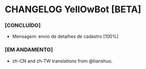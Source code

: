 # CHANGELOG YellOwBot [BETA]

### [CONCLUÍDO]
- Mensagem: envio de detalhes de cadastro [100%]


### [EM ANDAMENTO]
- zh-CN and zh-TW translations from @tianshuo.

